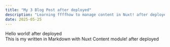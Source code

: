 ```yaml
---
title: "My 3 Blog Post after deployed"
description: "Learning ffffhow to manage content in Nuxt! after deployed"
date: 2025-05-25
---
```


Hello world! after deployed  
This is my  written in Markdown with Nuxt Content module! after deployed
